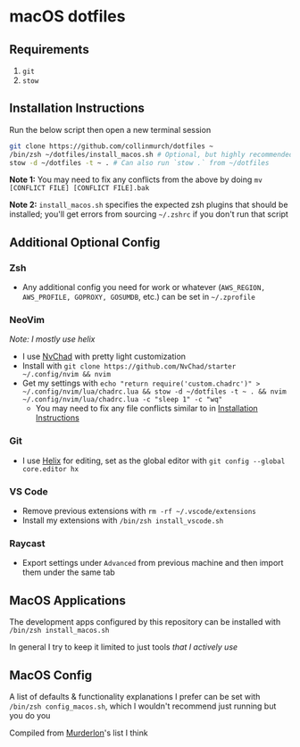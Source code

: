 # macOS dotfiles

## Requirements

1. `git`
2. `stow`

## Installation Instructions

Run the below script then open a new terminal session

```bash
git clone https://github.com/collinmurch/dotfiles ~
/bin/zsh ~/dotfiles/install_macos.sh # Optional, but highly recommended
stow -d ~/dotfiles -t ~ . # Can also run `stow .` from ~/dotfiles
```

**Note 1:** You may need to fix any conflicts from the above by doing `mv [CONFLICT FILE] [CONFLICT FILE].bak`

**Note 2:** `install_macos.sh` specifies the expected zsh plugins that should be installed; you'll get errors from sourcing `~/.zshrc` if you don't run that script

## Additional Optional Config

### Zsh

- Any additional config you need for work or whatever (`AWS_REGION, AWS_PROFILE, GOPROXY, GOSUMDB`, etc.) can be set in `~/.zprofile`

### NeoVim
*Note: I mostly use helix*

- I use [NvChad](https://nvchad.com) with pretty light customization
- Install with `git clone https://github.com/NvChad/starter ~/.config/nvim && nvim`
- Get my settings with `echo "return require('custom.chadrc')" > ~/.config/nvim/lua/chadrc.lua && stow -d ~/dotfiles -t ~ . && nvim ~/.config/nvim/lua/chadrc.lua -c "sleep 1" -c "wq"`
  - You may need to fix any file conflicts similar to in [Installation Instructions](#installation-instructions)

### Git
- I use [Helix](https://helix-editor.com) for editing, set as the global editor with `git config --global core.editor hx`

### VS Code

- Remove previous extensions with `rm -rf ~/.vscode/extensions`
- Install my extensions with `/bin/zsh install_vscode.sh`

### Raycast

- Export settings under `Advanced` from previous machine and then import them under the same tab

## MacOS Applications

The development apps configured by this repository can be installed with `/bin/zsh install_macos.sh`

In general I try to keep it limited to just tools *that I actively use*

## MacOS Config

A list of defaults & functionality explanations I prefer can be set with `/bin/zsh config_macos.sh`, which I wouldn't recommend just running but you do you

Compiled from [Murderlon](https://github.com/murderlon)'s list I think
